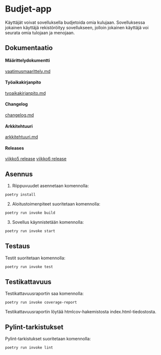 # **Budjet-app**
Käyttäjät voivat sovelluksella budjetoida omia kulujaan. Sovelluksessa jokainen käyttäjä rekistöröityy sovellukseen, jolloin jokainen käyttäjä voi seurata omia tulojaan ja menojaan.
## Dokumentaatio
#### Määrittelydokumentti 
[vaatimusmaarittely.md](https://github.com/sannituomisto/ot-harjoitustyo/blob/master/budget-app/dokumentaatio/vaatimusmaarittely.md)
#### Työaikakirjanpito
[tyoaikakirjanpito.md](https://github.com/sannituomisto/ot-harjoitustyo/blob/master/budget-app/dokumentaatio/tyoaikakirjanpito.md)
#### Changelog
[changelog.md](https://github.com/sannituomisto/ot-harjoitustyo/blob/master/budget-app/dokumentaatio/changelog.md)
#### Arkkitehtuuri
[arkkitehtuuri.md](https://github.com/sannituomisto/ot-harjoitustyo/blob/master/budget-app/dokumentaatio/arkkitehtuuri.md)
#### Releases
[viikko5 release](https://github.com/sannituomisto/ot-harjoitustyo/releases/tag/viikko5)
[viikko6 release](https://github.com/sannituomisto/ot-harjoitustyo/releases/tag/viikko6)

## Asennus
1. Riippuvuudet asennetaan komennolla:
```bash
poetry install
```
2. Aloitustoimenpiteet suoritetaan komennolla:
```bash
poetry run invoke build
```
3. Sovellus käynnistetään komennolla:
```bash
poetry run invoke start
```
## Testaus
Testit suoritetaan komennolla:

```bash
poetry run invoke test
```
## Testikattavuus
Testikattavuusraportin saa komennolla:
```bash
poetry run invoke coverage-report
```
Testikattavuusraportin löytää htmlcov-hakemistosta index.html-tiedostosta.

## Pylint-tarkistukset
Pylint-tarkistukset suoritetaan komennolla:
```bash
poetry run invoke lint
```
